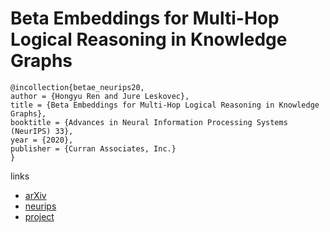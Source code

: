 # Beta Embeddings for Multi-Hop Logical Reasoning in Knowledge Graphs

```
@incollection{betae_neurips20,
author = {Hongyu Ren and Jure Leskovec},
title = {Beta Embeddings for Multi-Hop Logical Reasoning in Knowledge Graphs},
booktitle = {Advances in Neural Information Processing Systems (NeurIPS) 33},
year = {2020},
publisher = {Curran Associates, Inc.}
}
```

links
- [arXiv](https://arxiv.org/abs/2010.11465)
- [neurips](https://neurips.cc/Conferences/2020/ScheduleMultitrack?event=18271)
- [project](http://snap.stanford.edu/betae/)

